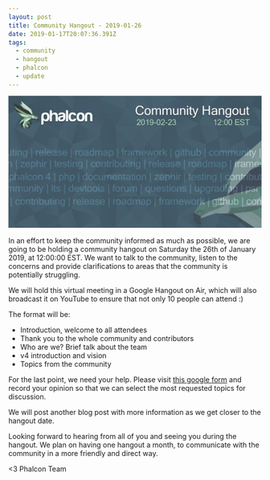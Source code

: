 ```yaml
---
layout: post
title: Community Hangout - 2019-01-26
date: 2019-01-17T20:07:36.391Z
tags:
  - community
  - hangout
  - phalcon
  - update
---
```

![](/assets/files/facebook_teaser.png)

In an effort to keep the community informed as much as possible, we are going to be holding a community hangout on Saturday the 26th of January 2019, at 12:00:00 EST. We want to talk to the community, listen to the concerns and provide clarifications to areas that the community is potentially struggling. 

We will hold this virtual meeting in a Google Hangout on Air, which will also broadcast it on YouTube to ensure that not only 10 people can attend :)

<!--more-->

The format will be:

* Introduction, welcome to all attendees
* Thank you to the whole community and contributors
* Who are we? Brief talk about the team
* v4 introduction and vision
* Topics from the community

For the last point, we need your help. Please visit [this google form](https://docs.google.com/forms/d/e/1FAIpQLSfWYxQvg4Ej7VoxQq5nTZAzWwxDSLe9aAQf3N5ul2WmVIvwcw/viewform) and record your opinion so that we can select the most requested topics for discussion.

We will post another blog post with more information as we get closer to the hangout date.

Looking forward to hearing from all of you and seeing you during the hangout. We plan on having one hangout a month, to communicate with the community in a more friendly and direct way.

<3 Phalcon Team

